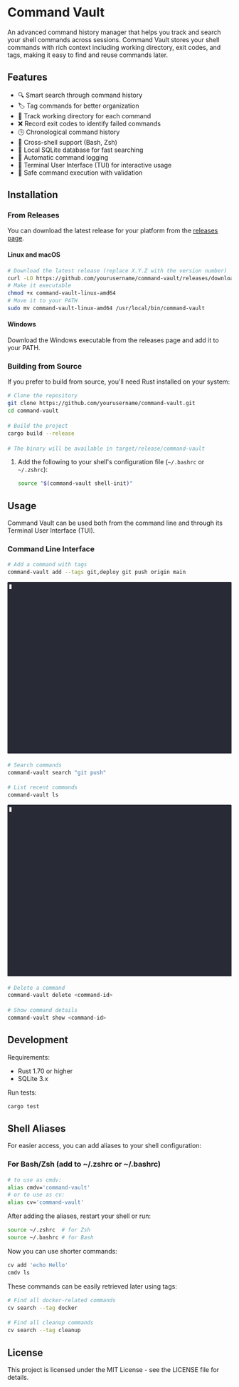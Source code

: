 # Command Vault

An advanced command history manager that helps you track and search your shell commands across sessions. Command Vault stores your shell commands with rich context including working directory, exit codes, and tags, making it easy to find and reuse commands later.

## Features

- 🔍 Smart search through command history
- 🏷️ Tag commands for better organization
- 📂 Track working directory for each command
- ❌ Record exit codes to identify failed commands
- 🕒 Chronological command history
- 🐚 Cross-shell support (Bash, Zsh)
- 💾 Local SQLite database for fast searching
- 🔄 Automatic command logging
- 📱 Terminal User Interface (TUI) for interactive usage
- 🔐 Safe command execution with validation

## Installation

### From Releases

You can download the latest release for your platform from the [releases page](https://github.com/yourusername/command-vault/releases).

#### Linux and macOS
```bash
# Download the latest release (replace X.Y.Z with the version number)
curl -LO https://github.com/yourusername/command-vault/releases/download/vX.Y.Z/command-vault-linux-amd64
# Make it executable
chmod +x command-vault-linux-amd64
# Move it to your PATH
sudo mv command-vault-linux-amd64 /usr/local/bin/command-vault
```

#### Windows
Download the Windows executable from the releases page and add it to your PATH.

### Building from Source

If you prefer to build from source, you'll need Rust installed on your system:

```bash
# Clone the repository
git clone https://github.com/yourusername/command-vault.git
cd command-vault

# Build the project
cargo build --release

# The binary will be available in target/release/command-vault
```

1. Add the following to your shell's configuration file (`~/.bashrc` or `~/.zshrc`):
   ```bash
   source "$(command-vault shell-init)"
   ```

## Usage

Command Vault can be used both from the command line and through its Terminal User Interface (TUI).

### Command Line Interface

```bash
# Add a command with tags
command-vault add --tags git,deploy git push origin main
```
![Adding Command](demo/add-command.gif)

```bash
# Search commands
command-vault search "git push"

# List recent commands
command-vault ls
```
![Listing Commands](demo/ls-command.gif)

```bash
# Delete a command
command-vault delete <command-id>

# Show command details
command-vault show <command-id>
```

## Development

Requirements:
- Rust 1.70 or higher
- SQLite 3.x

Run tests:
```bash
cargo test
```

## Shell Aliases

For easier access, you can add aliases to your shell configuration:

### For Bash/Zsh (add to ~/.zshrc or ~/.bashrc)
```bash
# to use as cmdv:
alias cmdv='command-vault'
# or to use as cv:
alias cv='command-vault'
```

After adding the aliases, restart your shell or run:
```bash
source ~/.zshrc  # for Zsh
source ~/.bashrc # for Bash
```

Now you can use shorter commands:
```bash
cv add 'echo Hello'
cmdv ls
```

These commands can be easily retrieved later using tags:
```bash
# Find all docker-related commands
cv search --tag docker

# Find all cleanup commands
cv search --tag cleanup
```

## License

This project is licensed under the MIT License - see the LICENSE file for details.
